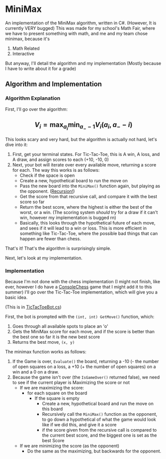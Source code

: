 # MiniMax

An implementation of the MiniMax algorithm, written in C#. (However, It is currently VERY bugged)
This was made for my school's Math Fair, where we have to present something with math, and me and my team chose minimax, because it's

1. Math Related
2. Interactive

But anyway, I'll detail the algorithm and my implementation (Mostly because I have to write about it for a grade)

## Algorithm and Implementation

### Algorithm Explanation

First, I'll go over the algorithm:
## $$V_i = \max_{a_i}\min_{a_--1}V_i(a_i, a_--i)$$

This looks scary and very hard, but the algorithm is actually not hard, let's dive into it:

1. First, get your terminal states. For Tic-Tac-Toe, this is A win, A loss, and A draw, and assign scores to each (+10, -10, 0)
2. Next, your bot will iterate over every available move, returning a score for each. The way this works is as follows:
   - Check if the space is open
   - Create a new, hypothetical board to run the move on
   - Pass the new board into the `MiniMax()` function again, but playing as the opponent. ([Recursion!](https://www.google.com/search?q=recursion&rlz=1C1GCEU_enUS1103&oq=recursion&gs_lcrp=EgZjaHJvbWUyDAgAEEUYORixAxiABDITCAEQLhiDARjHARixAxjRAxiABDINCAIQABiDARixAxiABDIHCAMQABiABDIHCAQQABiABDIHCAUQABiABDIKCAYQLhixAxiABDINCAcQABiDARixAxiABDIHCAgQABiABDIKCAkQABixAxiABNIBCDIxNTlqMGo3qAIAsAIA&sourceid=chrome&ie=UTF-8&safe=active&ssui=on))
   - Get the score from that recursive call, and compare it with the best score so far
   - Return the best score, where the highest is either the best of the worst, or a win. (The scoring system *should* try for a draw if it can't win, however my implementation is bugged rn)
   - Basically, this looks through the hypothetical future of each move, and sees if it will lead to a win or loss. This is more efficient in something like Tic-Tac-Toe, where the possible bad things that can happen are fewer than chess.
  
That's it! That's the algorithm is surprisingly simple.

Next, let's look at my implementation.

### Implementation

Because I'm not done with the chess implementation (I might not finish, like ever, however I do have a [ConsoleChess](https://Github.com/Gammer0909/ConsoleChess) game that I might add it to this summer) I'll go over the Tic-Tac-Toe implementation, which will give you a basic idea.

(This is in [TicTacToeBot.cs](https://github.com/Gammer0909/MiniMax/blob/main/src/TicTacToe/TicTacBot.cs))

First, the bot is prompted with the `(int, int) GetMove()` function, which:
1. Goes through all available spots to place an 'o'
2. Gets the MiniMax score for each move, and if the score is better than the best one so far it is the new best score
3. Returns the best move, `(x, y)`

The minimax function works as follows:
1. If the Game is over, `Evaluate()` the board, returning a -10 (- the number of open squares on a loss, a +10 (+ the number of open squares) on a win and a 0 on a draw.
2. Because the game isn't over (the `IsGameOver()` returned false), we need to see if the current player is Maximizing the score or not
   - If we are maximizing the score:
        - for each square on the board
            - If the square is empty
               - Create a new, hypothetical board and run the move on this board
               - Recursively call the `MiniMax()` function as the opponent, to go down a hypothetical of what the game would look like if we did this, and give it a score
               - if the score given from the recursive call is compared to the current best score, and the biggest one is set as the best Score
   - If we are minimizing the score (as the opponent)
        - Do the same as the maximizing, but backwards for the opponent.   

